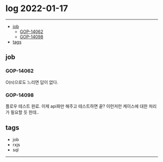# log 2022-01-17

--------------------------

- [job](#job)
  - [GOP-14062](#gop-14062)
  - [GOP-14098](#gop-14098)
- [tags](#tags)

## job

### GOP-14062

O(n)으로도 느리면 답이 없다.

### GOP-14098

플로우 테스트 완료. 이제 api화만 해주고 테스트하면 끝?
이런저런 케이스에 대한 처리가 필요할 듯 한데..

## tags
- job
- rxjs
- sql

--------------------------

